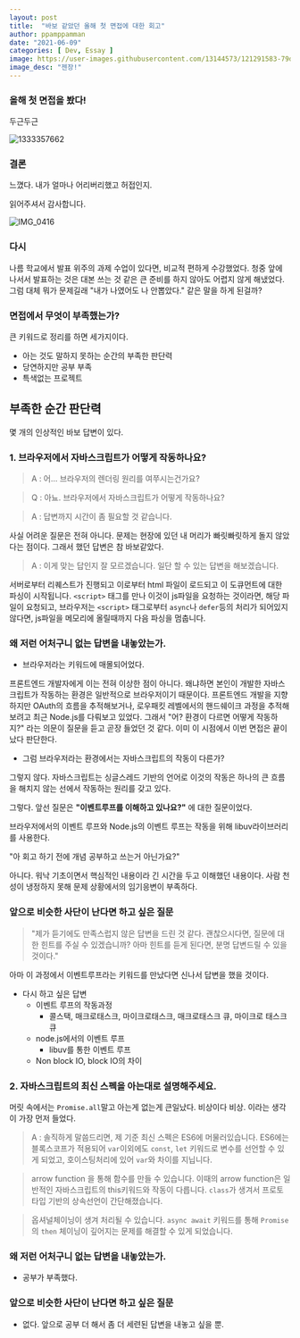 ```yaml
---
layout: post
title:  "바보 같았던 올해 첫 면접에 대한 회고"
author: ppamppamman
date: "2021-06-09"
categories: [ Dev, Essay ]
image: https://user-images.githubusercontent.com/13144573/121291583-79d56a80-c923-11eb-85f6-ae3ae9490977.jpeg
image_desc: "젠장!"
---
```


### 올해 첫 면접을 봤다!
두근두근

![1333357662](https://user-images.githubusercontent.com/13144573/121291646-92458500-c923-11eb-9b87-9c3448130d30.gif)

### 결론

느꼈다. 내가 얼마나 어리버리했고 허접인지.

읽어주셔서 감사합니다.

![IMG_0416](https://user-images.githubusercontent.com/13144573/121291632-8e196780-c923-11eb-8ff6-a375c5598716.gif)

### 다시

나름 학교에서 발표 위주의 과제 수업이 있다면, 비교적 편하게 수강했었다. 청중 앞에 나서서 발표하는 것은 대본 쓰는 것 같은 큰 준비를 하지 않아도 어렵지 않게 해냈었다. 그럼 대체 뭐가 문제길래 "내가 나였어도 나 안뽑았다." 같은 말을 하게 된걸까?

### 면접에서 무엇이 부족했는가?

큰 키워드로 정리를 하면 세가지이다.

- 아는 것도 말하지 못하는 순간의 부족한 판단력
- 당연하지만 공부 부족
- 특색없는 프로젝트

## 부족한 순간 판단력

몇 개의 인상적인 바보 답변이 있다.

### 1. 브라우저에서 자바스크립트가 어떻게 작동하나요?

> A : 어... 브라우저의 렌더링 원리를 여쭈시는건가요?

> Q : 아뇨. 브라우저에서 자바스크립트가 어떻게 작동하나요?

> A : 답변까지 시간이 좀 필요할 것 같습니다.

사실 어려운 질문은 전혀 아니다. 문제는 현장에 있던 내 머리가 빠릿빠릿하게 돌지 않았다는 점이다. 그래서 했던 답변은 참 바보같았다.

> A : 이게 맞는 답인지 잘 모르겠습니다. 일단 할 수 있는 답변을 해보겠습니다.

서버로부터 리퀘스트가 진행되고 이로부터 html 파일이 로드되고 이 도큐먼트에 대한 파싱이 시작됩니다. ```<script>``` 태그를 만나 이것이 js파일을 요청하는 것이라면, 해당 파일이 요청되고, 브라우저는 ```<script>``` 태그로부터 ```async```나 ```defer```등의 처리가 되어있지 않다면, js파일을 메모리에 올릴때까지 다음 파싱을 멈춥니다.

### 왜 저런 어처구니 없는 답변을 내놓았는가.

- 브라우저라는 키워드에 매몰되어었다.

프론트엔드 개발자에게 이는 전혀 이상한 점이 아니다. 왜냐하면 본인이 개발한 자바스크립트가 작동하는 환경은 일반적으로 브라우저이기 때문이다. 프론트엔드 개발을 지향하지만 OAuth의 흐름을 추적해보거나, 로우패킷 레벨에서의 핸드쉐이크 과정을 추적해보려고 최근 Node.js를 다뤄보고 있었다. 그래서 "어? 환경이 다르면 어떻게 작동하지?" 라는 의문이 질문을 듣고 곧장 들었던 것 같다. 이미 이 시점에서 이번 면접은 끝이 났다 판단한다.

- 그럼 브라우저라는 환경에서는 자바스크립트의 작동이 다른가?

그렇지 않다. 자바스크립트는 싱글스레드 기반의 언어로 이것의 작동은 하나의 큰 흐름을 해치지 않는 선에서 작동하는 원리를 갖고 있다.  

그렇다. 앞선 질문은 **"이벤트루프를 이해하고 있나요?"** 에 대한 질문이었다.  

브라우저에서의 이벤트 루프와 Node.js의 이벤트 루프는 작동을 위해 libuv라이브러리를 사용한다.  

"아 회고 하기 전에 개념 공부하고 쓰는거 아닌가요?"

아니다. 워낙 기초이면서 핵심적인 내용이라 긴 시간을 두고 이해했던 내용이다. 사람 천성이 냉정하지 못해 문제 상황에서의 임기응변이 부족하다.

### 앞으로 비슷한 사단이 난다면 하고 싶은 질문

> "제가 듣기에도 만족스럽지 않은 답변을 드린 것 같다. 괜찮으시다면, 질문에 대한 힌트를 주실 수 있겠습니까? 아마 힌트를 듣게 된다면, 분명 답변드릴 수 있을 것이다."

아마 이 과정에서 이벤트루프라는 키워드를 만났다면 신나서 답변을 했을 것이다.

- 다시 하고 싶은 답변
    - 이벤트 루프의 작동과정
      - 콜스택, 매크로태스크, 마이크로태스크, 매크로태스크 큐, 마이크로 태스크 큐
    - node.js에서의 이벤트 루프
      - libuv를 통한 이벤트 루프
    - Non block IO, block IO의 차이

### 2. 자바스크립트의 최신 스펙을 아는대로 설명해주세요.

머릿 속에서는 ```Promise.all```말고 아는게 없는게 큰일났다. 비상이다 비상. 이라는 생각이 가장 먼저 들었다.

> A : 솔직하게 말씀드리면, 제 기준 최신 스펙은 ES6에 머물러있습니다. ES6에는 블록스코프가 적용되어 ```var```이외에도 ```const```, ```let``` 키워드로 변수를 선언할 수 있게 되었고, 호이스팅처리에 있어 ```var```와 차이를 지닙니다.

> arrow function 을 통해 함수를 만들 수 있습니다. 이때의 arrow function은 일반적인 자바스크립트의 this키워드와 작동이 다릅니다.  ```class```가 생겨서 프로토타입 기반의 상속선언이 간단해졌습니다.  

> 옵셔널체이닝이 생겨 처리될 수 있습니다.  ```async await``` 키워드를 통해 ```Promise```의 ```then``` 체이닝이 깊어지는 문제를 해결할 수 있게 되었습니다.

### 왜 저런 어처구니 없는 답변을 내놓았는가.

- 공부가 부족했다.  

###  앞으로 비슷한 사단이 난다면 하고 싶은 질문
- 없다. 앞으로 공부 더 해서 좀 더 세련된 답변을 내놓고 싶을 뿐.